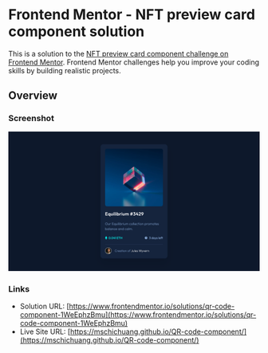 # Frontend Mentor - NFT preview card component solution

This is a solution to the [NFT preview card component challenge on Frontend Mentor](https://www.frontendmentor.io/challenges/nft-preview-card-component-SbdUL_w0U). Frontend Mentor challenges help you improve your coding skills by building realistic projects.

## Overview

### Screenshot

![](./screenshot.png)

### Links

- Solution URL: [https://www.frontendmentor.io/solutions/qr-code-component-1WeEphzBmu](https://www.frontendmentor.io/solutions/qr-code-component-1WeEphzBmu)
- Live Site URL: [https://mschichuang.github.io/QR-code-component/](https://mschichuang.github.io/QR-code-component/)
